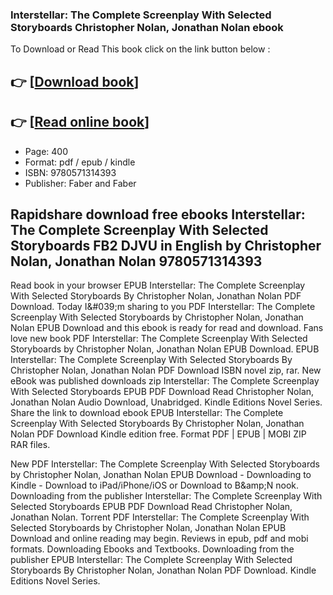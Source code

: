 ### Interstellar: The Complete Screenplay With Selected Storyboards Christopher Nolan, Jonathan Nolan ebook

To Download or Read This book click on the link button below :

## 👉  [**[Download book](http://filesbooks.info/download.php?group=book&from=github.com&id=693515&lnk=1081 "Download book")**]

## 👉  [**[Read online book](http://filesbooks.info/download.php?group=book&from=github.com&id=693515&lnk=1081 "Read online book")**]


* Page: 400
* Format: pdf / epub / kindle
* ISBN: 9780571314393
* Publisher: Faber and Faber



## Rapidshare download free ebooks Interstellar: The Complete Screenplay With Selected Storyboards FB2 DJVU in English by Christopher Nolan, Jonathan Nolan 9780571314393


Read book in your browser EPUB Interstellar: The Complete Screenplay With Selected Storyboards By Christopher Nolan, Jonathan Nolan PDF Download. Today I&amp;#039;m sharing to you PDF Interstellar: The Complete Screenplay With Selected Storyboards by Christopher Nolan, Jonathan Nolan EPUB Download and this ebook is ready for read and download. Fans love new book PDF Interstellar: The Complete Screenplay With Selected Storyboards by Christopher Nolan, Jonathan Nolan EPUB Download. EPUB Interstellar: The Complete Screenplay With Selected Storyboards By Christopher Nolan, Jonathan Nolan PDF Download ISBN novel zip, rar. New eBook was published downloads zip Interstellar: The Complete Screenplay With Selected Storyboards EPUB PDF Download Read Christopher Nolan, Jonathan Nolan Audio Download, Unabridged. Kindle Editions Novel Series. Share the link to download ebook EPUB Interstellar: The Complete Screenplay With Selected Storyboards By Christopher Nolan, Jonathan Nolan PDF Download Kindle edition free. Format PDF | EPUB | MOBI ZIP RAR files.

New PDF Interstellar: The Complete Screenplay With Selected Storyboards by Christopher Nolan, Jonathan Nolan EPUB Download - Downloading to Kindle - Download to iPad/iPhone/iOS or Download to B&amp;amp;N nook. Downloading from the publisher Interstellar: The Complete Screenplay With Selected Storyboards EPUB PDF Download Read Christopher Nolan, Jonathan Nolan. Torrent PDF Interstellar: The Complete Screenplay With Selected Storyboards by Christopher Nolan, Jonathan Nolan EPUB Download and online reading may begin. Reviews in epub, pdf and mobi formats. Downloading Ebooks and Textbooks. Downloading from the publisher EPUB Interstellar: The Complete Screenplay With Selected Storyboards By Christopher Nolan, Jonathan Nolan PDF Download. Kindle Editions Novel Series.





